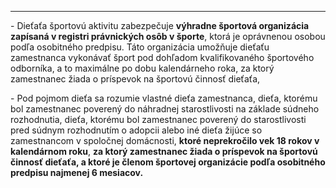 

---

\- Dieťaťa športovú aktivitu zabezpečuje **výhradne športová organizácia zapísaná v registri právnických osôb v športe**, ktorá je oprávnenou osobou podľa osobitného predpisu. Táto organizácia umožňuje dieťaťu zamestnanca vykonávať šport pod dohľadom kvalifikovaného športového odborníka, a to maximálne po dobu kalendárneho roka, za ktorý zamestnanec žiada o príspevok na športovú činnosť dieťaťa,

\- Pod pojmom dieťa sa rozumie vlastné dieťa zamestnanca, dieťa, ktorému bol zamestnanec poverený do náhradnej starostlivosti na základe súdneho rozhodnutia, dieťa, ktorému bol zamestnanec poverený do starostlivosti pred súdnym rozhodnutím o adopcii alebo iné dieťa žijúce so zamestnancom v spoločnej domácnosti, **ktoré neprekročilo vek 18 rokov v kalendárnom roku**, **za ktorý zamestnanec žiada o príspevok na športovú činnosť dieťaťa, a ktoré je členom športovej organizácie podľa osobitného predpisu najmenej 6 mesiacov.**